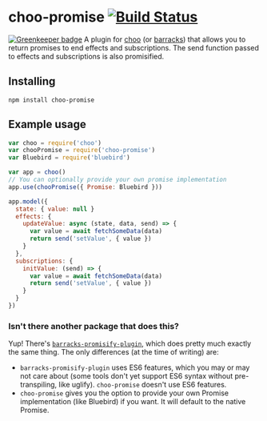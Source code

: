 # choo-promise [![Build Status](https://travis-ci.org/rahatarmanahmed/choo-promise.svg?branch=master)](https://travis-ci.org/rahatarmanahmed/choo-promise)

[![Greenkeeper badge](https://badges.greenkeeper.io/rahatarmanahmed/choo-promise.svg)](https://greenkeeper.io/)
A plugin for [choo](https://github.com/yoshuawuyts/choo) (or [barracks](https://github.com/yoshuawuyts/barracks)) that allows you to return promises to end effects and subscriptions. The send function passed to effects and subscriptions is also promisified.

## Installing
`npm install choo-promise`

## Example usage
```js
var choo = require('choo')
var chooPromise = require('choo-promise')
var Bluebird = require('bluebird')

var app = choo()
// You can optionally provide your own promise implementation
app.use(chooPromise({ Promise: Bluebird }))

app.model({
  state: { value: null }
  effects: {
    updateValue: async (state, data, send) => {
      var value = await fetchSomeData(data)
      return send('setValue', { value })
    }
  },
  subscriptions: {
    initValue: (send) => {
      var value = await fetchSomeData(data)
      return send('setValue', { value })
    }
  }
})
```

### Isn't there another package that does this?

Yup! There's [`barracks-promisify-plugin`](https://github.com/myobie/barracks-promisify-plugin), which does pretty much exactly the same thing. The only differences (at the time of writing) are:

- `barracks-promisify-plugin` uses ES6 features, which you may or may not care about (some tools don't yet support ES6 syntax without pre-transpiling, like uglify). `choo-promise` doesn't use ES6 features.
- `choo-promise` gives you the option to provide your own Promise implementation (like Bluebird) if you want. It will default to the native Promise.
